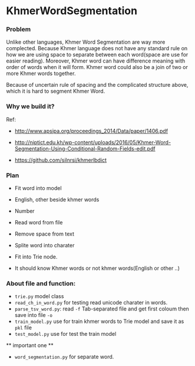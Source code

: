 # KhmerWordSegmentation

### Problem
Unlike other languages, Khmer Word Segmentation are way more complected.
Because Khmer language does not have any standard rule on how we are using space to separate between each word(space are use for easier reading). Moreover, Khmer word can have difference meaning with order of words when it will form. Khmer word could also be a join of two or more Khmer words together.


Because of uncertain rule of spacing and the complicated structure above, which it is hard to segment Khmer Word.

### Why we build it?


Ref:

- http://www.apsipa.org/proceedings_2014/Data/paper/1406.pdf

- http://niptict.edu.kh/wp-content/uploads/2016/05/Khmer-Word-Segmentation-Using-Conditional-Random-Fields-edit.pdf

- https://github.com/silnrsi/khmerlbdict

### Plan
- Fit word into model
- English, other beside khmer words
- Number

- Read word from file
- Remove space from text
- Splite word into charater
- Fit into Trie node.

- It should know Khmer words or not khmer words(English or other ..)

### About file and function:

- `trie.py` model class
- `read_ch_in_word.py` for testing read unicode charater in words.
- `parse_tsv_word.py`: read `-f` Tab-separated file and get first coloum then save into file `-o`
- `train_model.py` use for train khmer words to Trie model and save it as `pkl` file
- `test_model.py` use for test the train model

** important one **

- `word_segmentation.py` for separate word.
